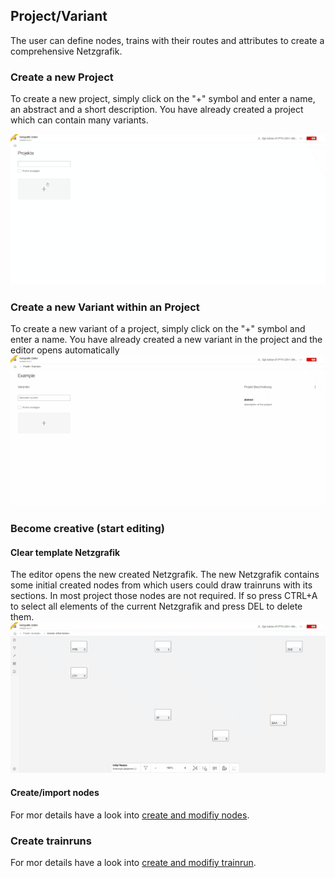 ## Project/Variant

The user can define nodes, trains with their routes and attributes to create a comprehensive
Netzgrafik.


### Create a new Project

To create a new project, simply click on the "+" symbol and enter a name, an abstract and a short
description.
You have already created a project which can contain many variants.

![Create new project](./animated_images/compressed/29-01-2024-001-Create_new_project.gif)

### Create a new Variant within an Project

To create a new variant of a project, simply click on the "+" symbol and enter a name. You have
already created a new variant in the project and the editor opens automatically
![Create new variant](./animated_images/compressed/29-01-2024-002-create_new_variant.gif)

### Become creative (start editing)

#### Clear template Netzgrafik

The editor opens the new created Netzgrafik. The new Netzgrafik contains some initial created nodes
from which users could draw trainruns with its sections. In most project those nodes are not
required. If so press CTRL+A to select all elements of the current Netzgrafik and press DEL to
delete them.
![Create variant data](./animated_images/compressed/29-01-2024-003-clear_variant_data.gif)

#### Create/import nodes
For mor details have a look into [create and modifiy nodes](CREATE_NODES.md).
 
### Create trainruns

For mor details have a look into [create and modifiy trainrun](CREATE_TRAINRUN.md).

